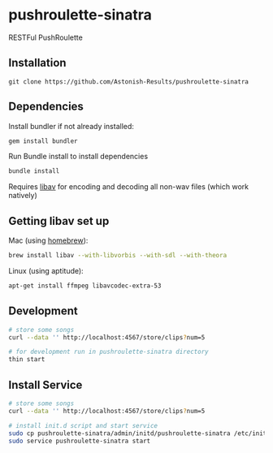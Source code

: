 pushroulette-sinatra
====================

RESTFul PushRoulette

## Installation

    git clone https://github.com/Astonish-Results/pushroulette-sinatra

## Dependencies

Install bundler if not already installed:
```bash
gem install bundler
```

Run Bundle install to install dependencies
```bash
bundle install
```

Requires [libav](https://libav.org/) for encoding and decoding all non-wav files (which work natively)

## Getting libav set up

Mac (using [homebrew](http://brew.sh)):

```bash
brew install libav --with-libvorbis --with-sdl --with-theora
```

Linux (using aptitude):

```bash
apt-get install ffmpeg libavcodec-extra-53
```

## Development

```bash
# store some songs
curl --data '' http://localhost:4567/store/clips?num=5

# for development run in pushroulette-sinatra directory
thin start
```

## Install Service

```bash
# store some songs
curl --data '' http://localhost:4567/store/clips?num=5

# install init.d script and start service
sudo cp pushroulette-sinatra/admin/initd/pushroulette-sinatra /etc/init.d/
sudo service pushroulette-sinatra start
```
